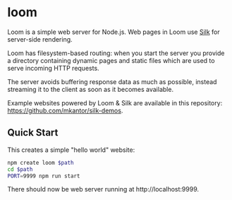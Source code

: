 # loom

Loom is a simple web server for Node.js. Web pages in Loom use [Silk][silk] for
server-side rendering.

Loom has filesystem-based routing: when you start the server you provide a
directory containing dynamic pages and static files which are used to serve
incoming HTTP requests.

The server avoids buffering response data as much as possible, instead streaming
it to the client as soon as it becomes available.

Example websites powered by Loom & Silk are available in this repository:
<https://github.com/mkantor/silk-demos>.

## Quick Start

This creates a simple "hello world" website:

```sh
npm create loom $path
cd $path
PORT=9999 npm run start
```

There should now be web server running at http://localhost:9999.

[silk]: https://github.com/mkantor/silk
